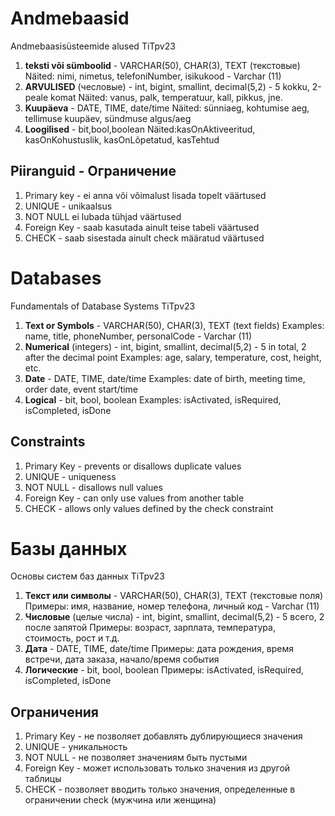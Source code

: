 # Andmebaasid
Andmebaasisüsteemide alused TiTpv23

1. **teksti või sümboolid** - VARCHAR(50), CHAR(3), TEXT (текстовые)
   Näited: nimi, nimetus, telefoniNumber, isikukood - Varchar (11)
2. **ARVULISED** (чесловые) - int, bigint, smallint, decimal(5,2) - 5 kokku, 2-peale komat
   Näited: vanus, palk, temperatuur, kall, pikkus, jne.
3. **Kuupäeva** - DATE, TIME, date/time
   Näited: sünniaeg, kohtumise aeg, tellimuse kuupäev, sündmuse algus/aeg
4. **Loogilised** - bit,bool,boolean
   Näited:kasOnAktiveeritud, kasOnKohustuslik, kasOnLõpetatud, kasTehtud

## Piiranguid - Ограничение
1. Primary key - ei anna või võimalust lisada topelt väärtused
2. UNIQUE - unikaalsus
3. NOT NULL ei lubada tühjad väärtused
4. Foreign Key - saab kasutada ainult teise tabeli väärtused
5. CHECK - saab sisestada ainult check määratud väärtused

# Databases
Fundamentals of Database Systems TiTpv23

1. **Text or Symbols** - VARCHAR(50), CHAR(3), TEXT (text fields)
   Examples: name, title, phoneNumber, personalCode - Varchar (11)
2. **Numerical** (integers) - int, bigint, smallint, decimal(5,2) - 5 in total, 2 after the decimal point
   Examples: age, salary, temperature, cost, height, etc.
3. **Date** - DATE, TIME, date/time
   Examples: date of birth, meeting time, order date, event start/time
4. **Logical** - bit, bool, boolean
   Examples: isActivated, isRequired, isCompleted, isDone

## Constraints
1. Primary Key - prevents or disallows duplicate values
2. UNIQUE - uniqueness
3. NOT NULL - disallows null values
4. Foreign Key - can only use values from another table
5. CHECK - allows only values defined by the check constraint

# Базы данных
Основы систем баз данных TiTpv23

1. **Текст или символы** - VARCHAR(50), CHAR(3), TEXT (текстовые поля)
   Примеры: имя, название, номер телефона, личный код - Varchar (11)
2. **Числовые** (целые числа) - int, bigint, smallint, decimal(5,2) - 5 всего, 2 после запятой
   Примеры: возраст, зарплата, температура, стоимость, рост и т.д.
3. **Дата** - DATE, TIME, date/time
   Примеры: дата рождения, время встречи, дата заказа, начало/время события
4. **Логические** - bit, bool, boolean
   Примеры: isActivated, isRequired, isCompleted, isDone

## Ограничения
1. Primary Key - не позволяет добавлять дублирующиеся значения
2. UNIQUE - уникальность
3. NOT NULL - не позволяет значениям быть пустыми
4. Foreign Key - может использовать только значения из другой таблицы
5. CHECK - позволяет вводить только значения, определенные в ограничении check (мужчина или женщина)
